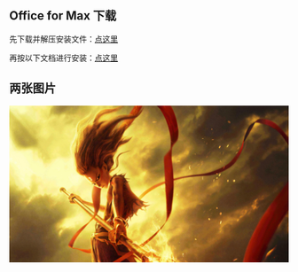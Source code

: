 ## Office for Max 下载

先下载并解压安装文件：[点这里](https://nic.edu.cn/_upload/article/files/67/d8/2f5df32b40b1910b9fe499d87c99/f4a05282-8edc-4a6f-9be2-a68d0120054d.rar) 

再按以下文档进行安装：[点这里](https://nic.edu.cn/_upload/article/files/67/d8/2f5df32b40b1910b9fe499d87c99/8b4500e4-c67f-4458-8dc0-1e574b31e819.pdf) 

## 两张图片

![avatar](https://github.com/MrDong2021/MrDong2021.github.io/raw/master/哪吒.jpg)
